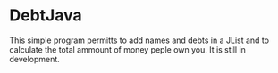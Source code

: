 # DebtJava
This simple program permitts to add names and debts in a JList and to calculate the total ammount of money peple own you.
It is still in development.
